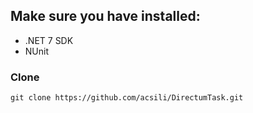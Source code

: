 ## Make sure you have installed:
* .NET 7 SDK
* NUnit

### Clone
```
git clone https://github.com/acsili/DirectumTask.git
```
